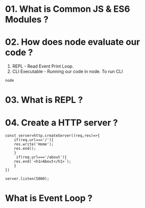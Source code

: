 # 01. What is Common JS & ES6 Modules ?

# 02. How does node evaluate our code ?

1. REPL - Read Event Print Loop.
2. CLI Executable - Running our code in node.
   To run CLI

```
node
```

# 03. What is REPL ?

# 04. Create a HTTP server ?

```
const server=http.createServer((req,res)=>{
    if(req.url==='/'){
    res.write('Home');
    res.end();
    }
     if(req.url==='/about'){
    res.end(`<h1>About</h1>`);
    }
})

server.listen(5000);
```

# What is Event Loop ?
